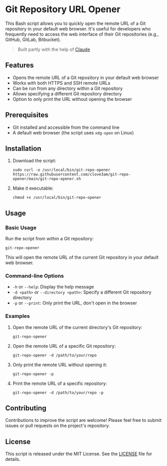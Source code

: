 # Git Repository URL Opener

This Bash script allows you to quickly open the remote URL of a Git repository in your default web browser. It's useful for developers who frequently need to access the web interface of their Git repositories (e.g., GitHub, GitLab, Bitbucket).

> Built partly with the help of [Claude](https://claude.ai/)

## Features

- Opens the remote URL of a Git repository in your default web browser
- Works with both HTTPS and SSH remote URLs
- Can be run from any directory within a Git repository
- Allows specifying a different Git repository directory
- Option to only print the URL without opening the browser

## Prerequisites

- Git installed and accessible from the command line
- A default web browser (the script uses `xdg-open` on Linux)

## Installation

1. Download the script:
    ```
    sudo curl -o /usr/local/bin/git-repo-opener https://raw.githubusercontent.com/clove3am/git-repo-opener/main/git-repo-opener.sh
    ```
3. Make it executable:
   ```
   chmod +x /usr/local/bin/git-repo-opener
   ```

## Usage

### Basic Usage

Run the script from within a Git repository:

```
git-repo-opener
```

This will open the remote URL of the current Git repository in your default web browser.

### Command-line Options

- `-h` or `--help`: Display the help message
- `-d <path>` or `--directory <path>`: Specify a different Git repository directory
- `-p` or `--print`: Only print the URL, don't open in the browser

### Examples

1. Open the remote URL of the current directory's Git repository:
   ```
   git-repo-opener
   ```

2. Open the remote URL of a specific Git repository:
   ```
   git-repo-opener -d /path/to/your/repo
   ```

3. Only print the remote URL without opening it:
   ```
   git-repo-opener -p
   ```

4. Print the remote URL of a specific repository:
   ```
   git-repo-opener -d /path/to/your/repo -p
   ```

## Contributing

Contributions to improve the script are welcome! Please feel free to submit issues or pull requests on the project's repository.

## License

This script is released under the MIT License. See the [LICENSE](LICENSE) file for details.
